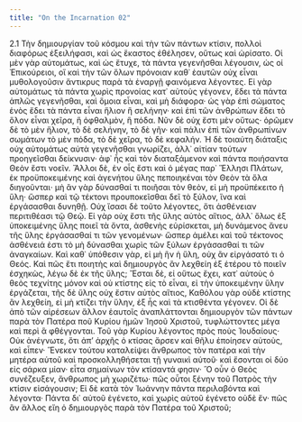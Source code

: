 ```yaml
---
title: "On the Incarnation 02"
---
```


2.1 Τὴν δημιουργίαν τοῦ κόσμου καὶ τὴν τῶν πάντων κτίσιν, πολλοὶ διαφόρως ἐξειλήφασι, καὶ ὡς ἕκαστος ἐθέλησεν, οὕτως καὶ ὡρίσατο. Οἱ μὲν γὰρ αὐτομάτως, καὶ ὡς ἔτυχε, τὰ πάντα γεγενῆσθαι λέγουσιν, ὡς οἱ Ἐπικούρειοι, οἵ καὶ τὴν τῶν ὅλων πρόνοιαν καθ᾽ ἑαυτῶν οὐχ εἶναι μυθολογοῦσιν ἄντικρυς παρὰ τὰ ἐναργῇ φαινόμενα λέγοντες. Εἰ γὰρ αὐτομάτως τὰ πάντα χωρὶς προνοίας κατ᾽ αὐτοὺς γέγονεν, ἔδει τὰ πάντα ἁπλῶς γεγενῆσθαι, καὶ ὅμοια εἶναι, καὶ μὴ διάφορα· ὡς γὰρ ἐπὶ σώματος ἑνὸς ἔδει τὰ πάντα εἶναι ἥλιον ἣ σελήνην· καὶ ἐπὶ τῶν ἀνθρώπων ἔδει τὸ ὅλον εἶναι χεῖρα, ἣ ὀφθαλμὸν, ἣ πόδα. Νῦν δὲ οὐχ ἔστι μὲν οὕτως· ὁρῶμεν δὲ τὸ μὲν ἥλιον, τὸ δὲ σελήνην, τὸ δὲ γῆν· καὶ πάλιν ἐπὶ τῶν ἀνθρωπίνων σωμάτων τὸ μὲν πόδα, τὸ δὲ χεῖρα, τὸ δὲ κεφαλήν. Ἡ δὲ τοιαύτη διάταξις οὐχ αὐτομάτως αὐτὰ γεγενῆσθαι γνωρίζει, ἀλλ᾽ αἰτίαν τούτων προηγεῖσθαι δείκνυσιν· ἀφ᾽ ἧς καὶ τὸν διαταξάμενον καὶ πάντα ποιήσαντα Θεὸν ἔστι νοεῖν. Ἄλλοι δὲ, ἐν οἷς ἔστι καὶ ὁ μέγας παρ᾽ Ἕλλησι Πλάτων, ἐκ προϋποκειμένης καὶ ἀγενήτου ὕλης πεποιηκέναι τὸν Θεὸν τὰ ὅλα διηγοῦνται· μὴ ἂν γὰρ δύνασθαί τι ποιῆσαι τὸν θεὸν, εἰ μὴ προϋπέκειτο ἡ ὕλη· ὥσπερ καὶ τῷ τέκτονι προυποκεῖσθαι δεῖ τὸ ξύλον, ἵνα καὶ ἐργάσασθαι δυνηθῇ. Οὐχ ἴσασι δὲ τοῦτο λέγοντες, ὅτι ἀσθένειαν περιτιθέασι τῷ Θεῷ. Εἰ γὰρ οὐχ ἔστι τῆς ὕλης αὐτὸς αἴτιος, ἀλλ᾽ ὅλως ἐξ ὑποκειμένης ὕλης ποιεῖ τὰ ὄντα, ἀσθενὴς εὑρίσκεται, μὴ δυνάμενος ἄνευ τῆς ὕλης ἐργάσασθαί τι τῶν γενομένων· ὥσπερ ἀμέλει καὶ τοῦ τέκτονος ἀσθένειά ἐστι τὸ μὴ δύνασθαι χωρὶς τῶν ξύλων ἐργάσασθαί τι τῶν ἀναγκαίων. Καὶ καθ᾽ ὑπόθεσιν γὰρ, εἰ μὴ ἣν ἡ ὕλη, οὐχ ἂν εἰργάσατό τι ὁ Θεός. Καὶ πῶς ἔτι ποιητὴς καὶ δημιουργὸς ἂν λεχθείη ἐξ ἑτέρου τὸ ποιεῖν ἐσχηκὼς, λέγω δὲ ἐκ τῆς ὕλης; Ἔσται δὲ, εἰ οὕτως ἔχει, κατ᾽ αὐτοὺς ὁ θεὸς τεχνίτης μόνον καὶ οὐ κτίστης εἰς τὸ εἶναι, εἰ τὴν ὑποκειμένην ὕλην ἐργάζεται, τῆς δὲ ὕλης οὐχ ἔστιν αὐτὸς αἴτιος, Καθόλου γὰρ οὐδὲ κτίστης ἂν λεχθείη, εἰ μὴ κτίζει τὴν ὕλην, ἐξ ἧς καὶ τὰ κτισθέντα γέγονεν. Οἱ δὲ ἀπὸ τῶν αἱρέσεων ἄλλον ἑαυτοῖς ἀναπλάττονται δημιουργὸν τῶν πάντων παρὰ τὸν Πατέρα ποῦ Κυρίου ἡμῶν Ἰησοῦ Χριστοῦ, τυφλώττοντες μέγα καὶ περὶ ἃ φθέγγονται. Τοῦ γὰρ Κυρίου λέγοντος πρὸς ποὺς Ἰουδαίους· Οὐκ ἀνέγνωτε, ὅτι ἀπ’ ἀρχῆς ὁ κτίσας ἄρσεν καὶ θῆλυ ἐποίησεν αὐτοὺς, καὶ εἶπεν· Ἕνεκεν τούτου καταλείψει ἄνθρωπος τὸν πατέρα καὶ τὴν μητέρα αὑτοῦ καὶ προσκολληθήσεται τῇ γυναικὶ αὑτοῦ· καὶ ἔσονται οἱ δύο εἰς σάρκα μίαν· εἶτα σημαίνων τὸν κτίσαντά φησιν· Ὃ οὖν ὁ Θεὸς συνέζευξεν, ἄνθρωπος μὴ χωριζέτω· πῶς οὗτοι ξένην τοῦ Πατρὸς τὴν κτίσιν εἰσάγουσιν; Εἰ δὲ κατὰ τὸν Ἰωάννην πάντα περιλαβόντα καὶ λέγοντα· Πάντα δι᾽ αὐτοῦ ἐγένετο, καὶ χωρὶς αὑτοῦ ἐγένετο οὐδὲ ἔν· πῶς ἂν ἄλλος εἴη ὁ δημιουργὸς παρὰ τὸν Πατέρα τοῦ Χριστοῦ;
